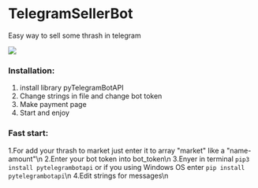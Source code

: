 # TelegramSellerBot
Easy way to sell some thrash in telegram


<img src="https://i.imgur.com/c2TjAqg.gif"/>



<h3>Installation:</h3>

1. install library pyTelegramBotAPI
2. Change strings in file and change bot token
3. Make payment page
4. Start and enjoy

<h3>Fast start:</h3>

   1.For add your thrash to market just enter it to array "market" like a "name-amount"\n
   2.Enter your bot token into bot_token\n
   3.Enyer in terminal <code>pip3 install pytelegrambotapi</code> or if you using Windows OS enter <code>pip install pytelegrambotapi</code>\n
   4.Edit strings for messages\n
